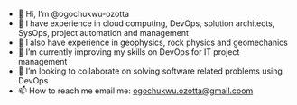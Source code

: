 - 👋 Hi, I’m @ogochukwu-ozotta
- 👀 I have experience in cloud computing, DevOps, solution architects, SysOps, project automation and management
- 👀 I also have experience in geophysics, rock physics and geomechanics
- 🌱 I’m currently improving my skills on DevOps for IT project management 
- 💞️ I’m looking to collaborate on solving software related problems using DevOps
- 📫 How to reach me email me: ogochukwu.ozotta@gmail.coom

<!---
ogochukwu-ozotta/ogochukwu-ozotta is a ✨ special ✨ repository because its `README.md` (this file) appears on your GitHub profile.
You can click the Preview link to take a look at your changes.
--->
